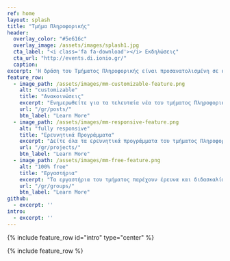 ```yaml
---
ref: home
layout: splash
title: "Τμήμα Πληροφορικής"
header:
  overlay_color: "#5e616c"
  overlay_image: /assets/images/splash1.jpg
  cta_label: "<i class='fa fa-download'></i> Εκδηλώσεις"
  cta_url: "http://events.di.ionio.gr/"
  caption:
excerpt: 'Η δράση του Τμήματος Πληροφορικής είναι προσανατολισμένη σε καινοτόμες εφαρμογές στις κατευθύνσεις των:<br /> <small><a href="/gr/humanistic/">Ανθρωπιστικών-Κοινωνικών Επιστημών </a></small><br /> <small><a href="site1/gr/systems/">Πληροφοριακών Συστημάτων </a></small><br /><br />'
feature_row:
  - image_path: /assets/images/mm-customizable-feature.png
    alt: "customizable"
    title: "Ανακοινώσεις"
    excerpt: "Ενημερωθείτε για τα τελευταία νέα του τμήματος Πληροφορικής."
    url: "/gr/posts/"
    btn_label: "Learn More"
  - image_path: /assets/images/mm-responsive-feature.png
    alt: "fully responsive"
    title: "Ερευνητικά Προγράμματα"
    excerpt: "Δείτε όλα τα ερευνητικά προγράμματα του τμήματος Πληροφορικής."
    url: "/gr/projects/"
    btn_label: "Learn More"
  - image_path: /assets/images/mm-free-feature.png
    alt: "100% free"
    title: "Εργαστήρια"
    excerpt: "Τα εργαστήρια του τμήματος παρέχουν έρευνα και διδασκαλία στην περιοχή της Πληροφορικής"
    url: "/gr/groups/"
    btn_label: "Learn More"
github:
  - excerpt: ''
intro:
  - excerpt: ''
---
```



{% include feature_row id="intro" type="center" %}

{% include feature_row %}
